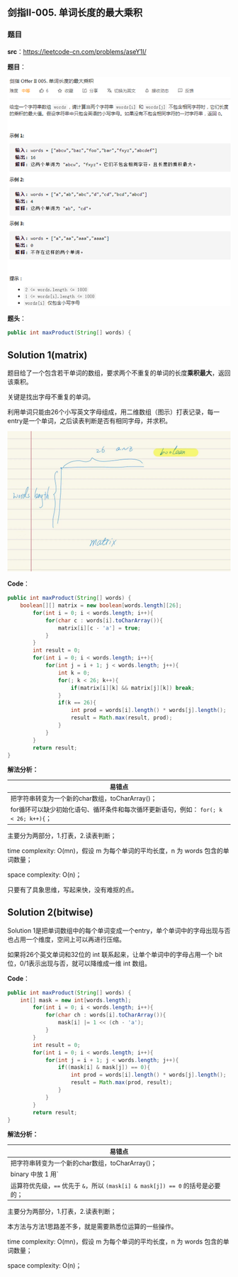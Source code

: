 ## 剑指II-005. 单词长度的最大乘积

### 题目

**src**：https://leetcode-cn.com/problems/aseY1I/

**题目**：

![](../pics/labels/CIii_005.png)

**题头**：

```java
public int maxProduct(String[] words) {
```



## Solution 1(matrix)

题目给了一个包含若干单词的数组，要求两个不重复的单词的长度**乘积最大**，返回该乘积。

关键是找出字母不重复的单词。

利用单词只能由26个小写英文字母组成，用二维数组（图示）打表记录，每一entry是一个单词，之后读表判断是否有相同字母，并求积。

![](../pics/expressions/II_005_matrix.jpg)



**Code**：

```java
public int maxProduct(String[] words) {
    boolean[][] matrix = new boolean[words.length][26];
        for(int i = 0; i < words.length; i++){
            for(char c : words[i].toCharArray()){
                matrix[i][c - 'a'] = true;
            }
        }
        int result = 0;
        for(int i = 0; i < words.length; i++){
            for(int j = i + 1; j < words.length; j++){
                int k = 0;
                for(; k < 26; k++){
                    if(matrix[i][k] && matrix[j][k]) break;
                }
                if(k == 26){
                    int prod = words[i].length() * words[j].length();
                    result = Math.max(result, prod);
                }
            }
        }
        return result;
}
```

**解法分析：**

| 易错点                                                       |
| ------------------------------------------------------------ |
| 把字符串转变为一个新的char数组，toCharArray()；              |
| for循环可以缺少初始化语句、循环条件和每次循环更新语句，例如： `for(; k < 26; k++){`； |

主要分为两部分，1.打表，2.读表判断；

time complexity: O(mn)，假设 m 为每个单词的平均长度，n 为 words 包含的单词数量；

space complexity: O(n)；

只要有了具象思维，写起来快，没有难抠的点。



## Solution 2(bitwise)

Solution 1是把单词数组中的每个单词变成一个entry，单个单词中的字母出现与否也占用一个维度，空间上可以再进行压缩。

如果将26个英文单词和32位的 int 联系起来，让单个单词中的字母占用一个 bit 位，0/1表示出现与否，就可以降维成一维 int 数组。

**Code**：

```java
public int maxProduct(String[] words) {
    int[] mask = new int[words.length];
        for(int i = 0; i < words.length; i++){
            for(char ch : words[i].toCharArray()){
                mask[i] |= 1 << (ch - 'a');
            }
        }
        int result = 0;
        for(int i = 0; i < words.length; i++){
            for(int j = i + 1; j < words.length; j++){
                if((mask[i] & mask[j]) == 0){
                    int prod = words[i].length() * words[j].length();
                    result = Math.max(prod, result);
                }
            }
        }
        return result;
}
```

**解法分析：**

| 易错点                                                       |
| ------------------------------------------------------------ |
| 把字符串转变为一个新的char数组，toCharArray()；              |
| binary 中放 1 用`|`，因为 OR 任意为1是1，举例 `mask[i] |= 1 << 2`，如果 mask[i] 原本是 001，就变为 101； |
| 运算符优先级，`==` 优先于 `&`，所以 `(mask[i] & mask[j]) == 0` 的括号是必要的； |

主要分为两部分，1.打表，2.读表判断；

本方法与方法1思路差不多，就是需要熟悉位运算的一些操作。

time complexity: O(mn)，假设 m 为每个单词的平均长度，n 为 words 包含的单词数量；

space complexity: O(n)；

